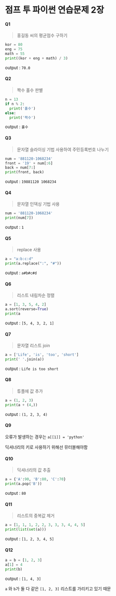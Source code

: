 # 점프 투 파이썬 연습문제 2장

#### Q1

> 홍길동 씨의 평균점수 구하기

```python
kor = 80
eng = 75
math = 55
print((kor + eng + math) / 3)
```

output : `70.0`



#### Q2

> 짝수 홀수 판별

```python
n = 13
if n % 2:
  print('홀수')
else:
  print('짝수')
```

output : `홀수`



#### Q3

> 문자열 슬라이싱 기법 사용하여 주민등록번호 나누기

```python
num = '881120-1068234'
front = '19' + num[:6]
back = num[7:]
print(front, back)
```

output : `19881120 1068234`



#### Q4

> 문자열 인덱싱 기법 사용

```python
num = '881120-1068234'
print(num[7])
```

output : `1`



#### Q5

> replace 사용

```python
a = "a:b:c:d"
print(a.replace(":", "#"))
```

output : `a#b#c#d`



#### Q6

> 리스트 내림차순 정렬

```python
a = [1, 3, 5, 4, 2]
a.sort(reverse=True)
print(a
```

output : `[5, 4, 3, 2, 1]`



#### Q7

> 문자열 리스트 join

```python
a = ['Life', 'is', 'too', 'short']
print(' '.join(a))
```

output : `Life is too short `



#### Q8

> 튜플에 값 추가

```python
a = (1, 2, 3)
print(a + (4,))
```

output : `(1, 2, 3, 4) `



#### Q9

오류가 발생하는 경우는 `a[[1]] = 'python'`

딕셔너리의 키로 사용하기 위해선 뮤터블해야함



#### Q10

> 딕셔너리의 값 추출

```python
a = {'A':90, 'B':80, 'C':70}
print(a.pop('B'))
```

output : `80 `



#### Q11

> 리스트의 중복값 제거

```python
a = [1, 1, 1, 2, 2, 3, 3, 3, 4, 4, 5]
print(list(set(a)))
```

output : `[1, 2, 3, 4, 5] `



#### Q12

```python
a = b = [1, 2, 3]
a[1] = 4
print(b)
```

output : `[1, 4, 3] `

`a` 와 `b`가 둘 다 같은 `[1, 2, 3]` 리스트를 가리키고 있기 때문